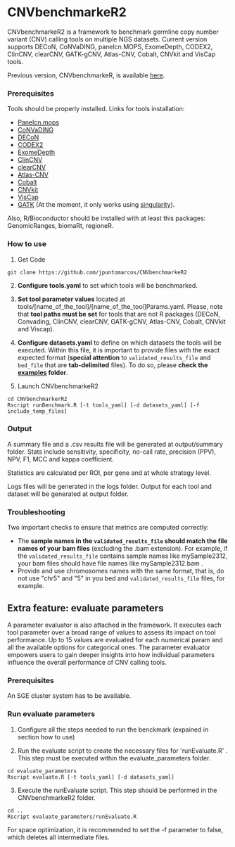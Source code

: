 # CNVbenchmarkeR2 #

CNVbenchmarkeR2 is a framework to benchmark germline copy number variant (CNV) calling tools on multiple NGS datasets. Current version supports DECoN, CoNVaDING, panelcn.MOPS, ExomeDepth, CODEX2, ClinCNV, clearCNV, GATK-gCNV, Atlas-CNV, Cobalt, CNVkit and VisCap tools.

Previous version, CNVbenchmarkeR, is available [here](https://github.com/TranslationalBioinformaticsIGTP/CNVbenchmarkeR).


### Prerequisites ###

Tools should be properly installed. Links for tools installation:

- [Panelcn.mops](https://github.com/bioinf-jku/panelcn.mops)
- [CoNVaDING](https://molgenis.gitbooks.io/convading)
- [DECoN](https://github.com/RahmanTeam/DECoN)
- [CODEX2](https://github.com/yuchaojiang/CODEX2)
- [ExomeDepth](https://cran.r-project.org/web/packages/ExomeDepth/index.html)
- [ClinCNV](https://github.com/imgag/ClinCNV)
- [clearCNV](https://github.com/bihealth/clear-cnv)
- [Atlas-CNV](https://github.com/theodorc/Atlas-CNV)
- [Cobalt](https://github.com/ARUP-NGS/cobalt)
- [CNVkit](https://github.com/etal/cnvkit)
- [VisCap](https://github.com/pughlab/VisCap)
- [GATK](https://hub.docker.com/r/broadinstitute/gatk) (At the moment, it only works using [singularity](https://docs.sylabs.io/guides/3.0/user-guide/installation.html)).

Also, R/Bioconductor should be installed with at least this packages: GenomicRanges, biomaRt, regioneR.

### How to use
1. Get Code
```
git clone https://github.com/jpuntomarcos/CNVbenchmarkeR2 
```

2. **Configure tools.yaml** to set which tools will be benchmarked.
  
3. **Set tool parameter values** located at tools/[name_of_the_tool]/[name_of_the_tool]Params.yaml. Please, note that **tool paths must be set** for tools that are not R packages (DECoN, Convading, ClinCNV, clearCNV, GATK-gCNV, Atlas-CNV, Cobalt, CNVkit and Viscap).

4. **Configure datasets.yaml** to define on which datasets the tools will be executed. Within this file, it is important to provide files with the exact expected format (**special attention** to `validated_results_file` and `bed_file` that are **tab-delimited** files). To do so, please **check the [examples](https://github.com/jpuntomarcos/CNVbenchmarkeR2/tree/master/examples) folder**.


5. Launch CNVbenchmarkeR2
```
cd CNVbenchmarkerR2
Rscript runBenchmark.R [-t tools_yaml] [-d datasets_yaml] [-f include_temp_files]
```


### Output ###

A summary file and a .csv results file will be generated at output/summary folder. Stats include sensitivity, specificity, no-call rate, precision (PPV), NPV, F1, MCC and kappa coefficient.

Statistics are calculated per ROI, per gene and at whole strategy level.

Logs files will be generated in the logs folder. Output for each tool and dataset will be generated at output folder.


### Troubleshooting  ###

Two important checks to ensure that metrics are computed correctly:

- The **sample names in the `validated_results_file` should match the file names of your bam files** (excluding the .bam extension). For example, if the `validated_results_file` contains sample names like mySample2312, your bam files should have file names like mySample2312.bam .
- Provide and use chromosomes names with the same format, that is, do not use "chr5" and "5" in you bed and `validated_results_file` files, for example.


## Extra feature: evaluate parameters ##
A parameter evaluator is also attached in the framework. It executes each tool parameter over a broad range of values to assess its impact on tool performance. Up to 15 values are evaluated for each numerical param and all the available options for categorical ones. 
The parameter evaluator empowers users to gain deeper insights into how individual parameters influence the overall performance of CNV calling tools.


### Prerequisites ###

An SGE cluster system has to be available.

### Run evaluate parameters
1. Configure all the steps needed to run the benckmark (expained in section how to use)

2. Run the evaluate script to create the necessary files for 'runEvaluate.R' . This step must be executed within the evaluate_parameters folder.
```
cd evaluate_parameters
Rscript evaluate.R [-t tools_yaml] [-d datasets_yaml]
```
3. Execute the runEvaluate script. This step should be performed in the CNVbenchmarkeR2 folder.
```
cd ..
Rscript evaluate_parameters/runEvaluate.R 

```
For space optimization, it is recommended to set the -f parameter to false, which deletes all intermediate files.




